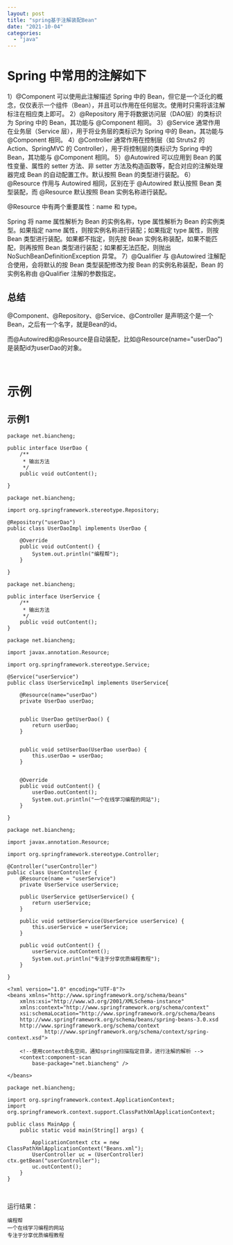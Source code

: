 ```yaml
---
layout: post
title: "spring基于注解装配Bean"
date: "2021-10-04"
categories: 
  - "java"
---
```


# Spring 中常用的注解如下

1）@Component 可以使用此注解描述 Spring 中的 Bean，但它是一个泛化的概念，仅仅表示一个组件（Bean），并且可以作用在任何层次。使用时只需将该注解标注在相应类上即可。 2）@Repository 用于将数据访问层（DAO层）的类标识为 Spring 中的 Bean，其功能与 @Component 相同。 3）@Service 通常作用在业务层（Service 层），用于将业务层的类标识为 Spring 中的 Bean，其功能与 @Component 相同。 4）@Controller 通常作用在控制层（如 Struts2 的 Action、SpringMVC 的 Controller），用于将控制层的类标识为 Spring 中的 Bean，其功能与 @Component 相同。 5）@Autowired 可以应用到 Bean 的属性变量、属性的 setter 方法、非 setter 方法及构造函数等，配合对应的注解处理器完成 Bean 的自动配置工作。默认按照 Bean 的类型进行装配。 6）@Resource 作用与 Autowired 相同，区别在于 @Autowired 默认按照 Bean 类型装配，而 @Resource 默认按照 Bean 实例名称进行装配。

@Resource 中有两个重要属性：name 和 type。

Spring 将 name 属性解析为 Bean 的实例名称，type 属性解析为 Bean 的实例类型。如果指定 name 属性，则按实例名称进行装配；如果指定 type 属性，则按 Bean 类型进行装配。如果都不指定，则先按 Bean 实例名称装配，如果不能匹配，则再按照 Bean 类型进行装配；如果都无法匹配，则抛出 NoSuchBeanDefinitionException 异常。 7）@Qualifier 与 @Autowired 注解配合使用，会将默认的按 Bean 类型装配修改为按 Bean 的实例名称装配，Bean 的实例名称由 @Qualifier 注解的参数指定。

## 总结

@Component、@Repository、@Service、@Controller 是声明这个是一个Bean，之后有一个名字，就是Bean的id。

而@Autowired和@Resource是自动装配，比如@Resource(name\="userDao")是装配id为userDao的对象。

 

# 示例

## 示例1

```
package net.biancheng;

public interface UserDao {
    /**
     * 输出方法
     */
    public void outContent();

}
```

```
package net.biancheng;

import org.springframework.stereotype.Repository;

@Repository("userDao")
public class UserDaoImpl implements UserDao {

    @Override
    public void outContent() {
        System.out.println("编程帮");
    }

}
```

```
package net.biancheng;

public interface UserService {
    /**
     * 输出方法
     */
    public void outContent();
}
```

```
package net.biancheng;

import javax.annotation.Resource;

import org.springframework.stereotype.Service;

@Service("userService")
public class UserServiceImpl implements UserService{
   
    @Resource(name="userDao")
    private UserDao userDao;
   

    public UserDao getUserDao() {
        return userDao;
    }


    public void setUserDao(UserDao userDao) {
        this.userDao = userDao;
    }


    @Override
    public void outContent() {
        userDao.outContent();
        System.out.println("一个在线学习编程的网站");
    }

}
```

```
package net.biancheng;

import javax.annotation.Resource;

import org.springframework.stereotype.Controller;

@Controller("userController")
public class UserController {
    @Resource(name = "userService")
    private UserService userService;

    public UserService getUserService() {
        return userService;
    }

    public void setUserService(UserService userService) {
        this.userService = userService;
    }

    public void outContent() {
        userService.outContent();
        System.out.println("专注于分享优质编程教程");
    }

}
```

```
<?xml version="1.0" encoding="UTF-8"?>
<beans xmlns="http://www.springframework.org/schema/beans"
    xmlns:xsi="http://www.w3.org/2001/XMLSchema-instance"
    xmlns:context="http://www.springframework.org/schema/context"
    xsi:schemaLocation="http://www.springframework.org/schema/beans
    http://www.springframework.org/schema/beans/spring-beans-3.0.xsd
    http://www.springframework.org/schema/context
            http://www.springframework.org/schema/context/spring-context.xsd">

    <!--使用context命名空间，通知spring扫描指定目录，进行注解的解析 -->
    <context:component-scan
        base-package="net.biancheng" />

</beans>
```

```
package net.biancheng;

import org.springframework.context.ApplicationContext;
import org.springframework.context.support.ClassPathXmlApplicationContext;

public class MainApp {
    public static void main(String[] args) {

        ApplicationContext ctx = new ClassPathXmlApplicationContext("Beans.xml");
        UserController uc = (UserController) ctx.getBean("userController");
        uc.outContent();
    }
}
```

 

运行结果：

```
编程帮
一个在线学习编程的网站
专注于分享优质编程教程
```

